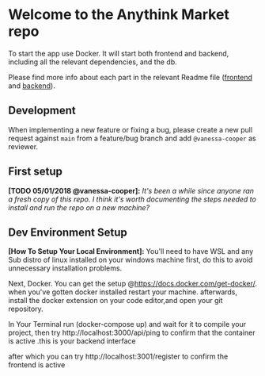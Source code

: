 # Welcome to the Anythink Market repo

To start the app use Docker. It will start both frontend and backend, including all the relevant dependencies, and the db.

Please find more info about each part in the relevant Readme file ([frontend](frontend/readme.md) and [backend](backend/README.md)).

## Development

When implementing a new feature or fixing a bug, please create a new pull request against `main` from a feature/bug branch and add `@vanessa-cooper` as reviewer.

## First setup

**[TODO 05/01/2018 @vanessa-cooper]:** _It's been a while since anyone ran a fresh copy of this repo. I think it's worth documenting the steps needed to install and run the repo on a new machine?_


## Dev Environment Setup

**[How To Setup Your Local Environment]:** 
You'll need to have WSL and any Sub distro of linux installed on your windows machine first, do this to avoid unnecessary installation problems. 

Next, Docker. You can get the setup @https://docs.docker.com/get-docker/.
when you've gotten docker installed restart your machine. afterwards, install the docker extension on your code editor,and open your git repository.

In Your Terminal run (docker-compose up) and wait for it to compile your project,
then try http://localhost:3000/api/ping to confirm that the container is active .this is your backend interface

after which you can try http://localhost:3001/register to confirm the frontend is active